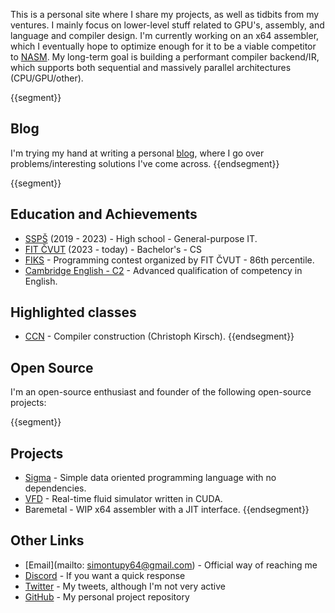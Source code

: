 This is a personal site where I share my projects, as well as tidbits from my ventures. I mainly focus on lower-level stuff related to GPU's, assembly, and language and compiler design. I'm currently working on an x64 assembler, which I eventually hope to optimize enough for it to be a viable competitor to [NASM](https://www.nasm.us/). My long-term goal is building a performant compiler backend/IR, which supports both sequential and massively parallel architectures (CPU/GPU/other).

{{segment}}
## Blog
I'm trying my hand at writing a personal [blog](./blog.html), where I go over problems/interesting solutions I've come across.
{{endsegment}}

{{segment}}
## Education and Achievements
- [SSPŠ](https://www.ssps.cz/) (2019 - 2023) - High school - General-purpose IT.
- [FIT ČVUT](https://fit.cvut.cz/cs) (2023 - today) - Bachelor's - CS
- [FIKS](https://fiks.fit.cvut.cz/) - Programming contest organized by FIT ČVUT - 86th percentile.
- [Cambridge English - C2](https://www.cambridgeenglish.org/exams-and-tests/proficiency/) - Advanced qualification of competency in English.

## Highlighted classes
- [CCN](https://bilakniha.cvut.cz/cs/predmet7492006.html#gsc.tab=0) - Compiler construction (Christoph Kirsch).
{{endsegment}} 

## Open Source
I'm an open-source enthusiast and founder of the following open-source projects:

{{segment}}
## Projects
- [Sigma](https://github.com/Goubermouche/sigma) - Simple data oriented programming language with no dependencies.
- [VFD](https://github.com/Goubermouche/VFD) - Real-time fluid simulator written in CUDA.
- Baremetal - WIP x64 assembler with a JIT interface.
{{endsegment}}

## Other Links
- [Email](mailto: simontupy64@gmail.com) - Official way of reaching me
- [Discord](https://discord.gg/rFFQSqBZ) - If you want a quick response
- [Twitter](https://twitter.com/goubermouche) - My tweets, although I'm not very active
- [GitHub](https://github.com/Goubermouche) - My personal project repository
